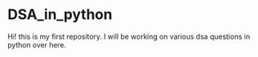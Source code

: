 # DSA_in_python
Hi! this is my first repository. I will be working on various dsa questions in python over here.
